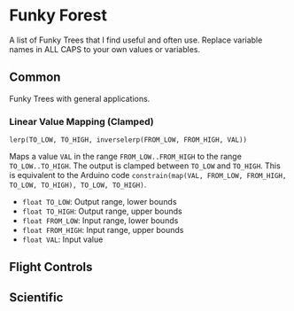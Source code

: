 # Funky Forest

A list of Funky Trees that I find useful and often use. Replace variable names in ALL CAPS to your own values or variables.

## Common

Funky Trees with general applications.

### Linear Value Mapping (Clamped)

`lerp(TO_LOW, TO_HIGH, inverselerp(FROM_LOW, FROM_HIGH, VAL))`

Maps a value `VAL` in the range `FROM_LOW..FROM_HIGH` to the range `TO_LOW..TO_HIGH`. The output is clamped between `TO_LOW` and `TO_HIGH`. This is equivalent to the Arduino code `constrain(map(VAL, FROM_LOW, FROM_HIGH, TO_LOW, TO_HIGH), TO_LOW, TO_HIGH)`.

- `float TO_LOW`: Output range, lower bounds
- `float TO_HIGH`: Output range, upper bounds
- `float FROM_LOW`: Input range, lower bounds
- `float FROM_HIGH`: Input range, upper bounds
- `float VAL`: Input value

## Flight Controls

## Scientific
